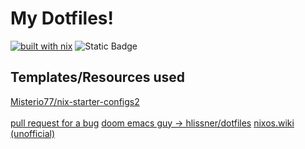 # My Dotfiles!

[![built with nix](https://builtwithnix.org/badge.svg)](https://builtwithnix.org)
![Static Badge](https://img.shields.io/badge/time_wasted-alot-red)

## Templates/Resources used

[Misterio77/nix-starter-configs2](https://github.com/Misterio77/nix-starter-configs)<br></br>
[pull request for a bug](https://github.com/Misterio77/nix-starter-configs/pull/34/commits/2a5f3ca3dde606b83ea30b5507347bf989819301)
[doom emacs guy -> hlissner/dotfiles](https://github.com/hlissner/dotfiles)
[nixos.wiki (unofficial)](https://nixos.wiki/)
